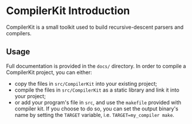#  CompilerKit Introduction

CompilerKit is a small toolkit used to build recursive-descent parsers and compilers.

## Usage

Full documentation is provided in the `docs/` directory. In order to compile a CompilerKit project,
you can either:

- copy the files in `src/CompilerKit` into your existing project;
- compile the files in `src/CompilerKit` as a static library and link it into your project;
- or add your program's file in `src`, and use the `makefile` provided with compiler kit. If you
  choose to do so, you can set the output binary's name by setting the `TARGET` variable, i.e.
  `TARGET=my_compiler make`.
